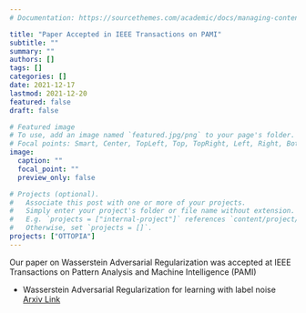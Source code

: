 ```yaml
---
# Documentation: https://sourcethemes.com/academic/docs/managing-content/

title: "Paper Accepted in IEEE Transactions on PAMI"
subtitle: ""
summary: ""
authors: []
tags: []
categories: []
date: 2021-12-17
lastmod: 2021-12-20
featured: false
draft: false

# Featured image
# To use, add an image named `featured.jpg/png` to your page's folder.
# Focal points: Smart, Center, TopLeft, Top, TopRight, Left, Right, BottomLeft, Bottom, BottomRight.
image:
  caption: ""
  focal_point: ""
  preview_only: false

# Projects (optional).
#   Associate this post with one or more of your projects.
#   Simply enter your project's folder or file name without extension.
#   E.g. `projects = ["internal-project"]` references `content/project/deep-learning/index.md`.
#   Otherwise, set `projects = []`.
projects: ["OTTOPIA"]
---
```

Our paper on Wasserstein Adversarial Regularization was accepted at IEEE Transactions on Pattern Analysis and Machine Intelligence (PAMI)

-  Wasserstein Adversarial Regularization for learning with label noise [Arxiv Link](https://arxiv.org/abs/1904.03936) 


